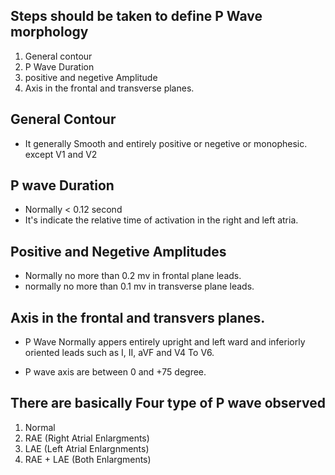 ## Steps should be taken to define P Wave morphology 
1. General contour
2. P Wave Duration
3. positive and negetive Amplitude
4. Axis in the frontal and transverse planes.

## General Contour
* It generally Smooth and entirely positive or negetive or monophesic. except V1 and V2

## P wave Duration
* Normally < 0.12 second
* It's indicate the relative time of activation in the right and left atria.

## Positive and Negetive Amplitudes
* Normally no more than 0.2 mv in frontal plane leads.
* normally no more than 0.1 mv in transverse plane leads.

## Axis in the frontal and transvers planes.
* P Wave Normally appers entirely upright and left ward and inferiorly oriented leads such as I, II, aVF and V4 To V6.

* P wave axis are between 0 and +75 degree.

## There are basically Four type of P wave observed 
1. Normal
2. RAE (Right Atrial Enlargments)
3. LAE (Left Atrial Enlargnments)
4. RAE + LAE (Both Enlargments)